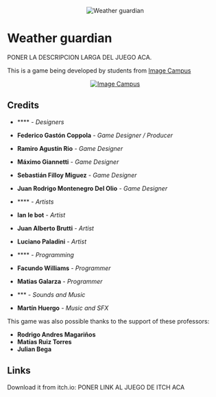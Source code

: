 <p align="center">
<img src="logo.png" alt="Weather guardian"/>
</p>

# Weather guardian

PONER LA DESCRIPCION LARGA DEL JUEGO ACA.

This is a game being developed by students from <a href="https://www.imagecampus.edu.ar/">Image Campus</a>

<p align="center">
  <a href="https://www.imagecampus.edu.ar/">
    <img src="/Assets/Logo/Image Logo" alt="Image Campus"/>
  </a> 
</p>


## Credits

- **** - *Designers*
- **Federico Gastón Coppola** - *Game Designer / Producer*
- **Ramiro Agustín Rio** - *Game Designer*
- **Máximo Giannetti** - *Game Designer*
- **Sebastián Filloy Miguez** - *Game Designer*
- **Juan Rodrigo Montenegro Del Olio** - *Game Designer*

- **** - *Artists*
- **Ian le bot** - *Artist*
- **Juan Alberto Brutti** - *Artist*
- **Luciano Paladini** - *Artist*

- **** - *Programming*
- **Facundo Williams** - *Programmer*
- **Matias Galarza** - *Programmer*

- *** - *Sounds and Music*
- **Martín Huergo** - *Music and SFX*

This game was also possible thanks to the support of these professors:

- **Rodrigo Andres Magariños**
- **Matías Ruiz Torres**
- **Julian Bega**

## Links

Download it from itch.io: PONER LINK AL JUEGO DE ITCH ACA
